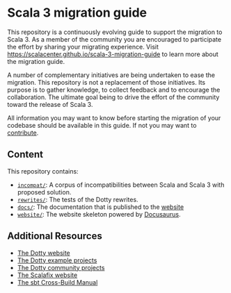 # Scala 3 migration guide

This repository is a continuously evolving guide to support the migration to Scala 3. As a member of the community you are encouraged to participate the effort by sharing your migrating experience.
Visit https://scalacenter.github.io/scala-3-migration-guide to learn more about the migration guide.

A number of complementary initiatives are being undertaken to ease the migration. This repository is not a replacement of those initiatives. Its purpose is to gather knowledge, to collect feedback and to encourage the collaboration. The ultimate goal being to drive the effort of the community toward the release of Scala 3.

All information you may want to know before starting the migration of your codebase should be available in this guide. If not you may want to [contribute](docs/contributing.md).

## Content

This repository contains:
 - [`incompat/`](incomapt/): A corpus of incompatibilities between Scala and Scala 3 with proposed solution.
 - [`rewrites/`](rewrite/): The tests of the Dotty rewrites.
 - [`docs/`](doc/): The documentation that is published to the [website](https://scalacenter.github.io/scala-3-migration-guide/)
 - [`website/`](website/): The website skeleton powered by [Docusaurus](https://docusaurus.io/en/).

## Additional Resources

- [The Dotty website](https://dotty.epfl.ch/)
- [The Dotty example projects](https://github.com/lampepfl/dotty-example-project#getting-your-project-to-compile-with-dotty)
- [The Dotty community projects](https://github.com/lampepfl/dotty/tree/master/community-build/community-projects)
- [The Scalafix website](https://scalacenter.github.io/scalafix/)
- [The sbt Cross-Build Manual](https://www.scala-sbt.org/1.x/docs/Cross-Build.html)
